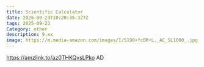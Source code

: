 ```yaml
---
title: Scientific Calculator
date: 2025-09-23T10:20:35.327Z
tags: 2025-09-23
Category: other
description: 9.xx
image: https://m.media-amazon.com/images/I/5198+fcBR+L._AC_SL1000_.jpg
---
```

https://amzlink.to/az0THKQvsLPko
AD